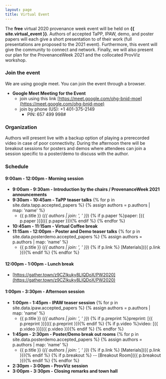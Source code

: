 ```yaml
---
layout: page
title: Virtual Event
---
```


The **free** virtual 2020 provenance week event will be held on **{{ site.virtual_event }}**. Authors of accepted TaPP, IPAW, demo, and poster papers will each give a short presentation to of their work (full presentations are proposed to the 2021 event). Furthermore, this event will give the community to connect and network. Finally, we will also present our plan for the ProvenanceWeek 2021 and the collocated ProvViz workshop.

### Join the event

We are using google meet. You can join the event through a browser.

- **Google Meet Meeting for the Event**
  - join using this link [https://meet.google.com/ohg-bnjd-moe](https://meet.google.com/ohg-bnjd-moe)
  - join by phone (‪US‬): +1 401-375-2149‬
    - PIN: ‪657 499 998#‬

### Organization

Authors will present live with a backup option of playing a prerecorded video in case of poor connectivity. During the afternoon there will be breakout sessions for posters and demos where attendees can join a session specific to a poster/demo to discuss with the author.

### Schedule

#### 9:00am - 12:00pm - Morning session

- **9:00am - 9:30am  - Introduction by the chairs / ProvenanceWeek 2021 announcements**
- **9:30am - 10:45am - TaPP teaser talks**
{% for p in site.data.tapp.accepted_papers %}
{% assign authors = p.authors | map: 'name' %}
    - {{ p.title }} (*{{ authors | join: ', ' }}*) {% if p.paper %}paper: [{{ p.paper }}]({{ p.paper }}){% endif %}
{% endfor %}
- **10:45am - 11:15am - Virtual Coffee break**
- **11:15am - 12:00pm - Poster and Demo teaser talks**
{% for p in site.data.posterdemo.accepted_papers %}
{% assign authors = p.authors | map: 'name' %}
    - {{ p.title }} (*{{ authors | join: ', ' }}*) {% if p.link %} [Materials]({{ p.link }}){% endif %}
{% endfor %}


#### 12:00pm - 1:00pm - Lunch break
- [https://gather.town/z9CZIkuky8LIQDoX/PW2020](https://gather.town/z9CZIkuky8LIQDoX/PW2020)

#### 1:00pm - 3:30pm - Afternoon session

-  **1:00pm - 1:45pm - IPAW teaser session**
{% for p in site.data.ipaw.accepted_papers %}
{% assign authors = p.authors | map: 'name' %}
    - {{ p.title }} (*{{ authors | join: ', ' }}*) {% if p.preprint %}preprint: [{{ p.preprint }}]({{ p.preprint }}){% endif %} {% if p.video %}video: [{{ p.video }}]({{ p.video }}){% endif %}
{% endfor %}
-  **1:45pm - 2:30pm - Poster/Demo break out rooms**
{% for p in site.data.posterdemo.accepted_papers %}
{% assign authors = p.authors | map: 'name' %}
    - {{ p.title }} (*{{ authors | join: ', ' }}*) {% if p.link %} [Materials]({{ p.link }}){% endif %} {% if p.breakout %} -- [Breakout Room]({{ p.breakout }}){% endif %}
{% endfor %}
-  **2:30pm - 3:00pm - ProvViz session**
-  **3:00pm - 3:30pm - Closing remarks and town hall**
